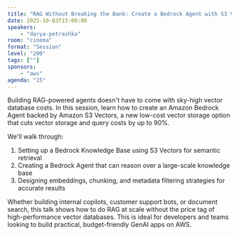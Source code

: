 ```yaml
---
title: "RAG Without Breaking the Bank: Create a Bedrock Agent with S3 Vector-Powered Knowledge Bases"
date: 2025-10-03T15:00:00
speakers:
    - "darya-petrashka"
room: "cinema"
format: "Session" 
level: "200"
tags: [""]
sponsors: 
    - "aws"
agenda: "15"
---
```


Building RAG-powered agents doesn't have to come with sky-high vector database costs. In this session, learn how to create an Amazon Bedrock Agent backed by Amazon S3 Vectors, a new low-cost vector storage option that cuts vector storage and query costs by up to 90%.

We'll walk through:
1. Setting up a Bedrock Knowledge Base using S3 Vectors for semantic retrieval
2. Creating a Bedrock Agent that can reason over a large-scale knowledge base
3. Designing embeddings, chunking, and metadata filtering strategies for accurate results

Whether building internal copilots, customer support bots, or document search, this talk shows how to do RAG at scale without the price tag of high-performance vector databases.
This is ideal for developers and teams looking to build practical, budget-friendly GenAI apps on AWS.